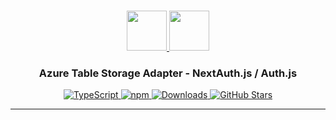 <p align="center">
  <br/>
  <a href="https://authjs.dev" target="_blank">
    <img height="64px" src="https://authjs.dev/img/logo-sm.png" />
  </a>
  <a href="https://azure.microsoft.com/en-us/products/storage/tables" target="_blank">
    <img height="64px" src="https://authjs.dev/img/adapters/azure-tables.svg"/>
  </a>
  <h3 align="center"><b>Azure Table Storage Adapter</b> - NextAuth.js / Auth.js</a></h3>
  <p align="center" style="align: center;">
    <a href="https://npm.im/@auth/azure-tables-adapter">
      <img src="https://img.shields.io/badge/TypeScript-blue?style=flat-square" alt="TypeScript" />
    </a>
    <a href="https://npm.im/@auth/azure-tables-adapter">
      <img alt="npm" src="https://img.shields.io/npm/v/@auth/azure-tables-adapter?color=green&label=@auth/azure-tables-adapter&style=flat-square">
    </a>
    <a href="https://www.npmtrends.com/@auth/azure-tables-adapter">
      <img src="https://img.shields.io/npm/dm/@auth/azure-tables-adapter?label=%20downloads&style=flat-square" alt="Downloads" />
    </a>
    <a href="https://github.com/nextauthjs/next-auth/stargazers">
      <img src="https://img.shields.io/github/stars/nextauthjs/next-auth?style=flat-square" alt="GitHub Stars" />
    </a>
  </p>
</p>

---
